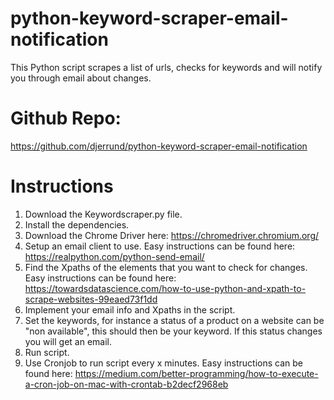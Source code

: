 # python-keyword-scraper-email-notification
This Python script scrapes a list of urls, checks for keywords and will notify you through email about changes.

# Github Repo:
https://github.com/djerrund/python-keyword-scraper-email-notification

# Instructions
1. Download the Keywordscraper.py file.
2. Install the dependencies.
3. Download the Chrome Driver here: https://chromedriver.chromium.org/ 
4. Setup an email client to use. Easy instructions can be found here: https://realpython.com/python-send-email/
5. Find the Xpaths of the elements that you want to check for changes. Easy instructions can be found here: https://towardsdatascience.com/how-to-use-python-and-xpath-to-scrape-websites-99eaed73f1dd  
6. Implement your email info and Xpaths in the script.
7. Set the keywords, for instance a status of a product on a website can be "non available", this should then be your keyword. If this status changes you will get an email.
8. Run script. 
9. Use Cronjob to run script every x minutes. Easy instructions can be found here: https://medium.com/better-programming/how-to-execute-a-cron-job-on-mac-with-crontab-b2decf2968eb 

